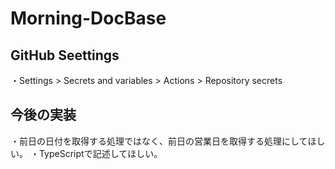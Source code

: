 # Morning-DocBase

## GitHub Seettings
・Settings > Secrets and variables > Actions > Repository secrets

## 今後の実装
・前日の日付を取得する処理ではなく、前日の営業日を取得する処理にしてほしい。
・TypeScriptで記述してほしい。